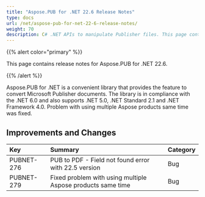 ```yaml
---
title: "Aspose.PUB for .NET 22.6 Release Notes"
type: docs
url: /net/aspose-pub-for-net-22-6-release-notes/
weight: 70
description: C# .NET APIs to manipulate Publisher files. This page contains new features Aspose.PUB for .NET, enhancement, and bug fixes in 2022, version 22.6.
---
```


{{% alert color="primary" %}} 

This page contains release notes for Aspose.PUB for .NET 22.6.

{{% /alert %}} 

Aspose.PUB for .NET is a сonvenient library that provides the feature to convert Microsoft Publisher documents. The library is in compliance with the .NET 6.0 and also supports .NET 5.0, .NET Standard 2.1 and .NET Framework 4.0. Problem with using multiple Aspose products same time was fixed.

## **Improvements and Changes**

|**Key**|**Summary**|**Category**|
| :- | :- | :- |
|PUBNET-276|PUB to PDF - Field not found error with 22.5 version|Bug|
|PUBNET-279|Fixed problem with using multiple Aspose products same time|Bug|
